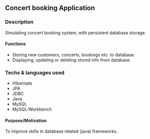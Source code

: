 ## Concert booking Application

### Description
Simulating concert booking system, with persistent database storage.

#### Functions 
- Storing new customers, concerts, bookings etc. to database.
- Displaying, updating or deleting stored info from database. 

### Techs & languages used
- Hibernate
- JPA
- JDBC
- Java
- MySQL
- MySQL-Workbench

#### Purpose/Motivation 
To improve skills in database related (java) frameworks. 



